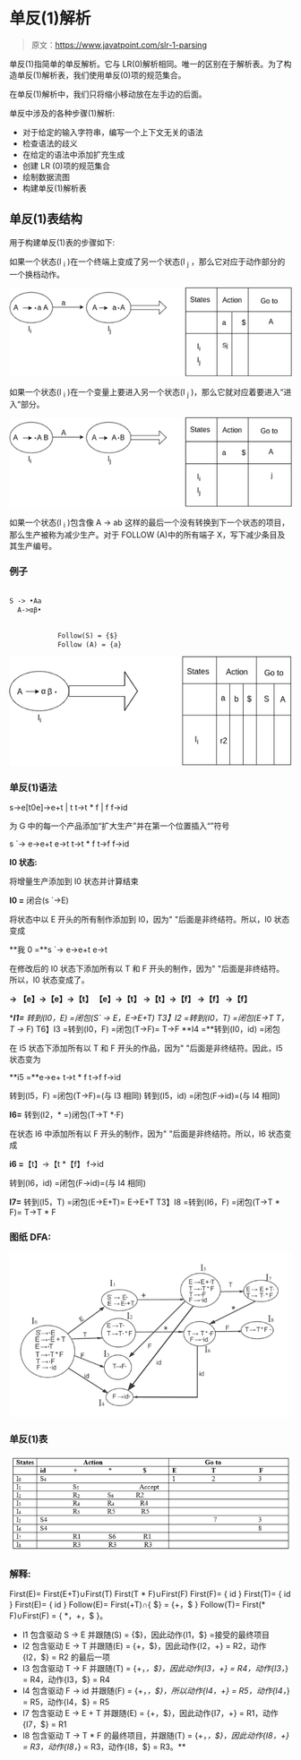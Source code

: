# 单反(1)解析

> 原文：<https://www.javatpoint.com/slr-1-parsing>

单反(1)指简单的单反解析。它与 LR(0)解析相同。唯一的区别在于解析表。为了构造单反(1)解析表，我们使用单反(0)项的规范集合。

在单反(1)解析中，我们只将缩小移动放在左手边的后面。

单反中涉及的各种步骤(1)解析:

*   对于给定的输入字符串，编写一个上下文无关的语法
*   检查语法的歧义
*   在给定的语法中添加扩充生成
*   创建 LR (0)项的规范集合
*   绘制数据流图
*   构建单反(1)解析表

## 单反(1)表结构

用于构建单反(1)表的步骤如下:

如果一个状态(I <sub>i</sub> )在一个终端上变成了另一个状态(I <sub>j</sub> ，那么它对应于动作部分的一个换档动作。

![SLR (1) Parsing](img/3f4d3da71d3411b37fe99abe6054c4bb.png)

如果一个状态(I <sub>i</sub> )在一个变量上要进入另一个状态(I <sub>j</sub> )，那么它就对应着要进入“进入”部分。

![SLR (1) Parsing 1](img/fd6a97c812631e75e210fce1b71d94aa.png)

如果一个状态(I <sub>i</sub> )包含像 A → ab 这样的最后一个没有转换到下一个状态的项目，那么生产被称为减少生产。对于 FOLLOW (A)中的所有端子 X，写下减少条目及其生产编号。

### 例子

```

S -> •Aa 
  A->αβ• 

```

```

            Follow(S) = {$}
            Follow (A) = {a}

```

![SLR (1) Parsing 2](img/d13a1c1c53f18e217337d8c7047d5cd8.png)

### 单反(1)语法

s→e[t0e]→e+t | t
t→t * f | f
f→id

为 G 中的每一个产品添加“扩大生产”并在第一个位置插入“”符号

s `→
e→e+t
e→t
t→t * f
t→f
f→id

**I0 状态:**

将增量生产添加到 I0 状态并计算结束

**I0 =** 闭合(s `→E)

将状态中以 E 开头的所有制作添加到 I0，因为" "后面是非终结符。所以，I0 状态变成

**我 0 =**s `→
e→e+t
e→t

在修改后的 I0 状态下添加所有以 T 和 F 开头的制作，因为" "后面是非终结符。所以，I0 状态变成了。

**→
【e】→【e】→【t】
【e】→【t】
→【t】→【f】
→【f】
→【f】**

 ****I1=** 转到(I0，E) =闭包(S` → E，E→E+T)
T3】I2 =转到(I0，T) =闭包(E→T T，T →* F)
T6】I3 =转到(I0，F) =闭包(T→F)= T→F
**I4 =**转到(I0，id) =闭包

在 I5 状态下添加所有以 T 和 F 开头的作品，因为" "后面是非终结符。因此，I5 状态变为

**i5 =**e→e+
t→t * f
t→f
f→id

转到(I5，F) =闭包(T→F)=(与 I3 相同)
转到(I5，id) =闭包(F→id)=(与 I4 相同)

**I6=** 转到(I2，* =)闭包(T→T *·F)

在状态 I6 中添加所有以 F 开头的制作，因为" "后面是非终结符。所以，I6 状态变成

**i6 =**【t】→【t *【f】
f→id

转到(I6，id) =闭包(F→id)=(与 I4 相同)

**I7=** 转到(I5，T) =闭包(E→E+T)= E→E+T
T3】I8 =转到(I6，F) =闭包(T→T * F)= T→T * F

### 图纸 DFA:

![SLR (1) Parsing 3](img/e4364ff2a781e641c5d983d72184c682.png)

### 单反(1)表

![SLR (1) Parsing 4](img/7d1e463c3e807a023084f66c6e2a9f30.png)

### 解释:

First(E)= First(E+T)∪First(T)
First(T * F)∪First(F)
First(F)= { id }
First(T)= { id }
First(E)= { id }
Follow(E)= First(+T)∩{ $} = {+，$ }
Follow(T)= First(* F)∪First(F)
= { *，+，$ }。

*   I1 包含驱动 S → E 并跟随(S) = {$}，因此动作{I1，$} =接受的最终项目
*   I2 包含驱动 E → T 并跟随(E) = {+，$}，因此动作{I2，+} = R2，动作{I2，$} = R2 的最后一项
*   I3 包含驱动 T → F 并跟随(T) = {+，*，$}，因此动作{I3，+} = R4，动作{I3，*} = R4，动作{I3，$} = R4
*   I4 包含驱动 F → id 并跟随(F) = {+，*，$}，所以动作{I4，+} = R5，动作{I4，*} = R5，动作{I4，$} = R5
*   I7 包含驱动 E → E + T 并跟随(E) = {+，$}，因此动作{I7，+} = R1，动作{I7，$} = R1
*   I8 包含驱动 T → T * F 的最终项目，并跟随(T) = {+，*，$}，因此动作{I8，+} = R3，动作{I8，*} = R3，动作{I8，$} = R3。**